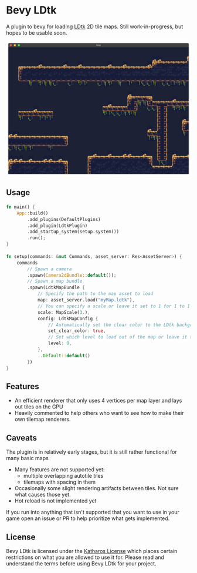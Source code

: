 # Bevy LDtk

A plugin to bevy for loading [LDtk] 2D tile maps. Still work-in-progress, but hopes to be usable soon.

[ldtk]: https://github.com/deepnight/ldtk

![screenshot](./doc/screenshot.png)

## Usage

```rust
fn main() {
    App::build()
        .add_plugins(DefaultPlugins)
        .add_plugin(LdtkPlugin)
        .add_startup_system(setup.system())
        .run();
}

fn setup(commands: &mut Commands, asset_server: Res<AssetServer>) {
    commands
        // Spawn a camera
        .spawn(Camera2dBundle::default());
        // Spawn a map bundle
        .spawn(LdtkMapBundle {
            // Specify the path to the map asset to load
            map: asset_server.load("myMap.ldtk"),
            // You can specify a scale or leave it set to 1 for 1 to 1 pixel size
            scale: MapScale(3.),
            config: LdtkMapConfig {
                // Automatically set the clear color to the LDtk background color
                set_clear_color: true,
                // Set which level to load out of the map or leave it to 0 for the default level
                level: 0,
            },
            ..Default::default()
        })
}
```

## Features

- An efficient renderer that only uses 4 vertices per map layer and lays out tiles on the GPU
- Heavily commented to help others who want to see how to make their own tilemap renderers.

## Caveats

The plugin is in relatively early stages, but it is still rather functional for many basic maps

- Many features are not supported yet:
  - multiple overlapping autotile tiles
  - tilemaps with spacing in them
- Occasionally some slight rendering artifacts between tiles. Not sure what causes those yet.
- Hot reload is not implemented yet

If you run into anything that isn't supported that you want to use in your game open an issue or PR to help prioritize what gets implemented.

## License

Bevy LDtk is licensed under the [Katharos License][k_license] which places certain restrictions on what you are allowed to use it for. Please read and understand the terms before using Bevy LDtk for your project.

[k_license]: https://github.com/katharostech/katharos-licens
